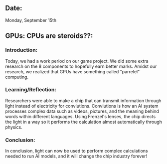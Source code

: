 ## Date:
Monday, September 15th

## GPUs: CPUs are steroids??:

### Introduction:
Today, we had a work period on our game project. We did some extra research on the 8 components to hopefully earn better marks. Amidst our research, we realized that GPUs have something called "parrelel" computing.

### Learning/Reflection:
Researchers were able to make a chip that can transmit information through light instead of electricity for convlutions. Convlutions is how an AI system processes complex data such as videos, pictures, and the meaning behind words within different languages. Using Frenzel's lenses, the chip directs the light in a way so it performs the calculation almost automatically through physics. 

### Conclusion:
In conclusion, light can now be used to perform complex calculations needed to run AI models, and it will change the chip industry forever!
